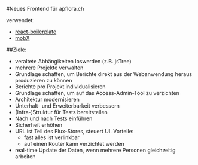 #Neues Frontend für apflora.ch

verwendet:

- [react-boilerplate](https://github.com/mxstbr/react-boilerplate)
- [mobX](https://github.com/mobxjs/mobx)

##Ziele:

- veraltete Abhängikeiten loswerden (z.B. jsTree)
- mehrere Projekte verwalten
- Grundlage schaffen, um Berichte direkt aus der Webanwendung heraus produzieren zu können
- Berichte pro Projekt individualisieren
- Grundlage schaffen, um auf das Access-Admin-Tool zu verzichten
- Architektur modernisieren
- Unterhalt- und Erweiterbarkeit verbessern
- (Infra-)Struktur für Tests bereitstellen
- Nach und nach Tests einführen
- Sicherheit erhöhen
- URL ist Teil des Flux-Stores, steuert UI. Vorteile:
  - fast alles ist verlinkbar
  - auf einen Router kann verzichtet werden
- real-time Update der Daten, wenn mehrere Personen gleichzeitig arbeiten
